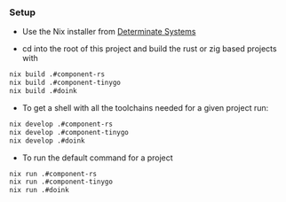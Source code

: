 ### Setup

- Use the Nix installer from [Determinate Systems](https://github.com/DeterminateSystems/nix-installer)

- cd into the root of this project and build the rust or zig based projects with
```bash
nix build .#component-rs
nix build .#component-tinygo
nix build .#doink
```

- To get a shell with all the toolchains needed for a given project run:
```bash
nix develop .#component-rs
nix develop .#component-tinygo
nix develop .#doink
```

- To run the default command for a project
```bash
nix run .#component-rs
nix run .#component-tinygo
nix run .#doink
```
